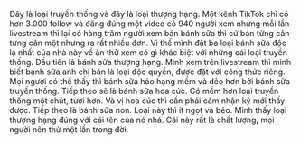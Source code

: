 Đây là loại truyền thống và đây là loại thượng hạng. Một kênh TikTok chỉ có hơn 3.000 follow và đăng đúng một video có 940 người xem nhưng mỗi lần livestream thì lại có hàng trăm người xem bán bánh sữa thì cứ bán từng cân từng cân một nhưng ra rất nhiều đơn. Vì thế mình đặt ba loại bánh sữa độc lạ nhất của nhà này về ăn thử xem có gì khác biệt với những cái loại truyền thống. Đầu tiên là bánh sữa thượng hạng. Mình xem trên livestream thì mình biết bánh sữa anh chị bán là loại độc quyền, được đặt với công thức riêng. Mọi người có thể thấy thì bánh sữa hảo hạng mềm và dẻo hơn bởi bánh sữa truyền thống. Tiếp theo sẽ là bánh sữa hoa cúc. Có mềm hơn loại truyền thống một chút, tươi hơn. Và vị hoa cúc thì cần phải cảm nhận kỹ mới thấy được. Tiếp theo là bánh sữa non. Loại này thì ít ngọt và béo. Mình thấy loại thượng hạng đúng với cái tên của nó nhá. Cái này rất là chất lượng, mọi người nên thử một lần trong đời.